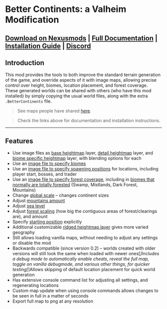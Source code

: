 # Better Continents: a Valheim Modification

## **[Download on Nexusmods](https://www.nexusmods.com/valheim/mods/446) | [Full Documentation](https://billw2012.github.io/BetterContinents-Docs/introduction.html) | [Installation Guide](https://billw2012.github.io/BetterContinents-Docs/setup-guide.html) | [Discord](https://discord.gg/3XW8ZntYzN)**

## **Introduction**
This mod provides the tools to both improve the standard terrain generation of the game, and override aspects of it with image maps, allowing precise control over height, biomes, location placement, and forest coverage.  
These generated worlds can be shared with others (who have this mod installed) by simply copying the usual world files, along with the extra `.BetterContinents` file.  

> See maps people have shared [here](https://www.nexusmods.com/valheim/mods/categories/13/).

> Check the links above for documentation and installation instructions.

---
## **Features**
* Use image files as [base heightmap](https://billw2012.github.io/BetterContinents-Docs/settings/heightmap.html#heightmap-file) layer, [detail heightmap](https://billw2012.github.io/BetterContinents-Docs/settings/flatmap.html#flatmap-file) layer, and [biome specific heightmap](https://billw2012.github.io/BetterContinents-Docs/settings/roughmap.html#roughmap-file) layer, with blending options for each
* Use an [image file to specify biomes](https://billw2012.github.io/BetterContinents-Docs/settings/biomemap.html#biomemap-file)
* Use an [image file to specify spawning positions](https://billw2012.github.io/BetterContinents-Docs/settings/spawnmap.html#spawnmap-file) for locations, including player start, bosses, and trader
* Use an [image file to specify forest coverage](https://billw2012.github.io/BetterContinents-Docs/settings/forest.html#forestmap-file), including in [biomes that normally are totally forested](https://billw2012.github.io/BetterContinents-Docs/settings/forest.html#forest-factor-overrides-all-trees) (Swamp, Mistlands, Dark Forest, Mountains)
* Change [global scale](https://billw2012.github.io/BetterContinents-Docs/settings/global.html#continent-size) – changes continent sizes
* Adjust [mountains amount](https://billw2012.github.io/BetterContinents-Docs/settings/global.html#mountains-amount)
* Adjust [sea level](https://billw2012.github.io/BetterContinents-Docs/settings/global.html#sea-level-adjustment)
* Adjust [forest scaling](https://billw2012.github.io/BetterContinents-Docs/settings/forest.html#forest-scale) (how big the contiguous areas of forest/clearings are), and amount
* Specify [starting position](https://billw2012.github.io/BetterContinents-Docs/settings/start-position.html) explicitly
* Additional customizable [ridged heightmap layer](https://billw2012.github.io/BetterContinents-Docs/settings/ridges.html) gives more varied geography
* Still allows loading vanilla maps, without needing to adjust any settings or disable the mod
* Backwards compatible (since version 0.2) – worlds created with older versions 
will still look the same when loaded with newer ones[*]Includes a debug mode to automatically enable cheats, reveal the full map, toggle 
on vanilla debugmode, and various other things, for quicker testing[*]Allows skipping of default location placement for quick world generation
* Has extensive console command list for adjusting all settings, and regenerating locations
* Custom map update when using console commands allows changes to be seen in full in a matter of seconds
* Export full map to png at any resolution

